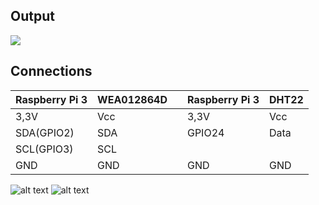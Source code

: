 ## Output

![](https://github.com/DochevM/Raspberry_Pi_3/blob/main/Documents/Output_OLED_DHT.gif)

## Connections

| Raspberry Pi 3      |     WEA012864D     |            | Raspberry Pi 3      |       DHT22        |
| ------------------- | ------------------ |------------| ------------------- | ------------------ |
| 3,3V                | Vcc                |            | 3,3V                | Vcc                |
| SDA(GPIO2)          | SDA                |            | GPIO24              | Data               |
| SCL(GPIO3)          | SCL                |            |                     |                    |
| GND                 | GND                |            | GND                 | GND                |

![alt text](https://github.com/DochevM/Raspberry_Pi_3/blob/main/Documents/GPIO_diagram.png)
![alt text](https://github.com/DochevM/Raspberry_Pi_3/blob/main/Documents/DHT_pinout.png)